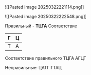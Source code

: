 ![[Pasted image 20250322221114.png]]

![[Pasted image 20250322222548.png]]


Правильный - **ТЦГА**
Соответствие

| Г   | Ц   |
| --- | --- |
| Т   | А   |


Соответствие правильного
ТЦГА
АГЦТ

Неправильные:
ЦАТГ
ГТАЦ